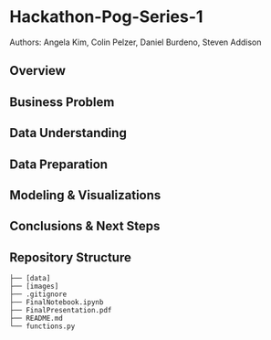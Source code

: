 # Hackathon-Pog-Series-1
Authors: Angela Kim, Colin Pelzer, Daniel Burdeno, Steven Addison


## Overview


## Business Problem


## Data Understanding


## Data Preparation


## Modeling & Visualizations

## Conclusions & Next Steps

## Repository Structure
```
├── [data]
├── [images]
├── .gitignore
├── FinalNotebook.ipynb
├── FinalPresentation.pdf
├── README.md
└── functions.py
```